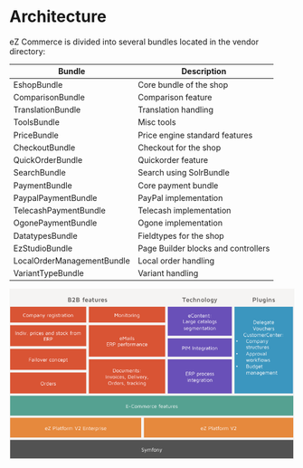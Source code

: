 # Architecture

eZ Commerce is divided into several bundles located in the vendor directory:

|Bundle|Description|
|--- |--- |
|EshopBundle|Core bundle of the shop|
|ComparisonBundle|Comparison feature|
|TranslationBundle|Translation handling|
|ToolsBundle|Misc tools|
|PriceBundle|Price engine standard features|
|CheckoutBundle|Checkout for the shop|
|QuickOrderBundle|Quickorder feature|
|SearchBundle|Search using SolrBundle|
|PaymentBundle|Core payment bundle|
|PaypalPaymentBundle|PayPal implementation|
|TelecashPaymentBundle|Telecash implementation|
|OgonePaymentBundle|Ogone implementation|
|DatatypesBundle|Fieldtypes for the shop|
|EzStudioBundle|Page Builder blocks and controllers|
|LocalOrderManagementBundle|Local order handling|
|VariantTypeBundle|Variant handling|

![](img/develper_manual.png)
